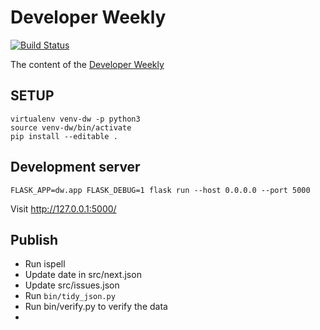 Developer Weekly
===============
[![Build Status](https://travis-ci.org/szabgab/developer-weekly.com.png)](https://travis-ci.org/szabgab/developer-weekly.com)

The content of the [Developer Weekly](https://developer-weekly.com/)


SETUP
------
```
virtualenv venv-dw -p python3
source venv-dw/bin/activate
pip install --editable .
```

Development server
-------------------
```
FLASK_APP=dw.app FLASK_DEBUG=1 flask run --host 0.0.0.0 --port 5000
```

Visit http://127.0.0.1:5000/


Publish
----------
* Run ispell
* Update date in src/next.json
* Update src/issues.json
* Run `bin/tidy_json.py`
* Run bin/verify.py to verify the data
* 
